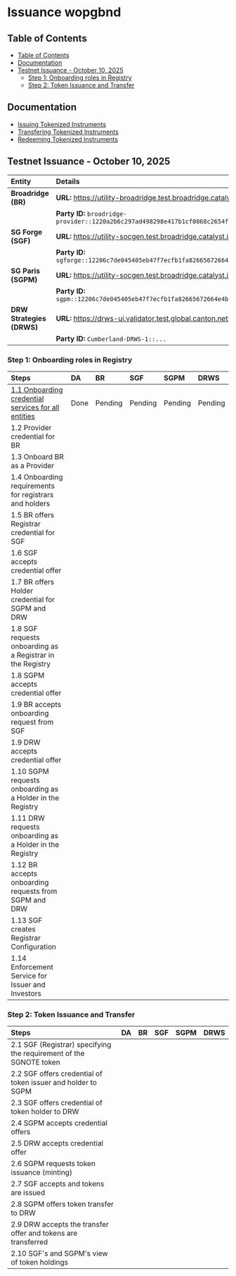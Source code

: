 # Issuance wopgbnd <!-- omit in toc -->

## Table of Contents

- [Table of Contents](#table-of-contents)
- [Documentation](#documentation)
- [Testnet Issuance - October 10, 2025](#testnet-issuance---october-10-2025)
  - [Step 1: Onboarding roles in Registry](#step-1-onboarding-roles-in-registry)
  - [Step 2: Token Issuance and Transfer](#step-2-token-issuance-and-transfer)

## Documentation

- [Issuing Tokenized Instruments](https://docs.digitalasset.com/utilities/testnet/tutorials/issuance/introduction.html)
- [Transfering Tokenized Instruments](https://docs.digitalasset.com/utilities/testnet/tutorials/transfer/index.html)
- [Redeeming Tokenized Instruments](https://docs.digitalasset.com/utilities/testnet/tutorials/redemption/index.html)

## Testnet Issuance - October 10, 2025

| Entity                    | Details                                                                                                   |
| :------------------------ | :-------------------------------------------------------------------------------------------------------- |
| **Broadridge (BR)**       | **URL:** https://utility-broadridge.test.broadridge.catalyst.intellecteu.io                               |
|                           | **Party ID:** `broadridge-provider::1220a2b6c297ad498298e417b1cf0068c2654f309d35f0a4b04de6dafe3701e3b58e` |
| **SG Forge (SGF)**        | **URL:** https://utility-socgen.test.broadridge.catalyst.intellecteu.io                                   |
|                           | **Party ID:** `sgforge::12206c7de045405eb47f7ecfb1fa82665672664e4b9ab350b7064ef7bceb8bc8cbe3`             |
| **SG Paris (SGPM)**       | **URL:** https://utility-socgen.test.broadridge.catalyst.intellecteu.io                                   |
|                           | **Party ID:** `sgpm::12206c7de045405eb47f7ecfb1fa82665672664e4b9ab350b7064ef7bceb8bc8cbe3`                |
| **DRW Strategies (DRWS)** | **URL:** https://drws-ui.validator.test.global.canton.network.cumberland.io                               |
|                           | **Party ID:** `Cumberland-DRWS-1::...`                                                                    |

### Step 1: Onboarding roles in Registry

| Steps                                                                                                                                                                                       | DA   | BR      | SGF     | SGPM    | DRWS    |
| :------------------------------------------------------------------------------------------------------------------------------------------------------------------------------------------ | :--- | :------ | :------ | :------ | :------ |
| [1.1 Onboarding credential services for all entities](https://docs.digitalasset.com/utilities/testnet/tutorials/issuance/1-onboarding.html#onboarding-credential-services-for-all-entities) | Done | Pending | Pending | Pending | Pending |
| 1.2 Provider credential for BR                                                                                                                                                              |      |         |         |         |         |
| 1.3 Onboard BR as a Provider                                                                                                                                                                |      |         |         |         |         |
| 1.4 Onboarding requirements for registrars and holders                                                                                                                                      |      |         |         |         |         |
| 1.5 BR offers Registrar credential for SGF                                                                                                                                                  |      |         |         |         |         |
| 1.6 SGF accepts credential offer                                                                                                                                                            |      |         |         |         |         |
| 1.7 BR offers Holder credential for SGPM and DRW                                                                                                                                            |      |         |         |         |         |
| 1.8 SGF requests onboarding as a Registrar in the Registry                                                                                                                                  |      |         |         |         |         |
| 1.8 SGPM accepts credential offer                                                                                                                                                           |      |         |         |         |         |
| 1.9 BR accepts onboarding request from SGF                                                                                                                                                  |      |         |         |         |         |
| 1.9 DRW accepts credential offer                                                                                                                                                            |      |         |         |         |         |
| 1.10 SGPM requests onboarding as a Holder in the Registry                                                                                                                                   |      |         |         |         |         |
| 1.11 DRW requests onboarding as a Holder in the Registry                                                                                                                                    |      |         |         |         |         |
| 1.12 BR accepts onboarding requests from SGPM and DRW                                                                                                                                       |      |         |         |         |         |
| 1.13 SGF creates Registrar Configuration                                                                                                                                                    |      |         |         |         |         |
| 1.14 Enforcement Service for Issuer and Investors                                                                                                                                           |      |         |         |         |         |

### Step 2: Token Issuance and Transfer

| Steps                                                              | DA   | BR   | SGF  | SGPM | DRWS |
| :----------------------------------------------------------------- | :--- | :--- | :--- | :--- | :--- |
| 2.1 SGF (Registrar) specifying the requirement of the SGNOTE token |      |      |      |      |      |
| 2.2 SGF offers credential of token issuer and holder to SGPM       |      |      |      |      |      |
| 2.3 SGF offers credential of token holder to DRW                   |      |      |      |      |      |
| 2.4 SGPM accepts credential offers                                 |      |      |      |      |      |
| 2.5 DRW accepts credential offer                                   |      |      |      |      |      |
| 2.6 SGPM requests token issuance (minting)                         |      |      |      |      |      |
| 2.7 SGF accepts and tokens are issued                              |      |      |      |      |      |
| 2.8 SGPM offers token transfer to DRW                              |      |      |      |      |      |
| 2.9 DRW accepts the transfer offer and tokens are transferred      |      |      |      |      |      |
| 2.10 SGF's and SGPM's view of token holdings                       |      |      |      |      |      |